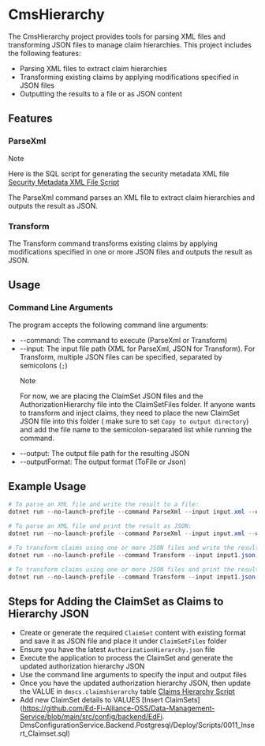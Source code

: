 # CmsHierarchy

The CmsHierarchy project provides tools for parsing XML files and transforming
JSON files to manage claim hierarchies. This project includes the following
features:

* Parsing XML files to extract claim hierarchies
* Transforming existing claims by applying modifications specified in JSON
  files
* Outputting the results to a file or as JSON content

## Features

### ParseXml

> [!NOTE]
> Here is the SQL script for generating the security metadata XML file
> [Security Metadata XML File Script](https://github.com/Ed-Fi-Alliance-OSS/Ed-Fi-ODS-Implementation/blob/main/SecurityMetadata/Export/MsSql/Security-Metadata-to-XML.sql)

The ParseXml command parses an XML file to extract claim hierarchies and outputs
the result as JSON.

### Transform

The Transform command transforms existing claims by applying modifications
specified in one or more JSON files and outputs the result as JSON.

## Usage

### Command Line Arguments

The program accepts the following command line arguments:

* --command: The command to execute (ParseXml or Transform)
* --input: The input file path (XML for ParseXml, JSON for Transform). For
  Transform, multiple JSON files can be specified, separated by semicolons (`;`)
   > [!NOTE]
   > For now, we are placing the ClaimSet JSON files and the
   > AuthorizationHierarchy file into the ClaimSetFiles folder. If anyone wants
   > to transform and inject claims, they need to place the new ClaimSet JSON
   > file into this folder ( make sure to set `Copy to output directory`) and
   > add the file name to the semicolon-separated list
   > while running the command.
* --output: The output file path for the resulting JSON
* --outputFormat: The output format (ToFile or Json)

## Example Usage

```powershell
# To parse an XML file and write the result to a file:
dotnet run --no-launch-profile --command ParseXml --input input.xml --output output.json --outputFormat ToFile

# To parse an XML file and print the result as JSON:
dotnet run --no-launch-profile --command ParseXml --input input.xml --outputFormat Json

# To transform claims using one or more JSON files and write the result to a file:
dotnet run --no-launch-profile --command Transform --input input1.json;input2.json --output output.json --outputFormat ToFile

# To transform claims using one or more JSON files and print the result as JSON:
dotnet run --no-launch-profile --command Transform --input input1.json;input2.json --outputFormat Json

```

## Steps for Adding the ClaimSet as Claims to Hierarchy JSON

* Create or generate the required `ClaimSet` content with existing format and
  save it as JSON file and place it under `ClaimSetFiles` folder
* Ensure you have the latest `AuthorizationHierarchy.json` file
* Execute the application to process the ClaimSet and generate the updated
  authorization hierarchy JSON
* Use the command line arguments to specify the input and output files
* Once you have the updated authorization hierarchy JSON, then update the VALUE
  in `dmscs.claimshierarchy` table [Claims Hierarchy Script](https://github.com/Ed-Fi-Alliance-OSS/Data-Management-Service/blob/main/src/config/backend/EdFi.DmsConfigurationService.Backend.Postgresql/Deploy/Scripts/0012_Insert_ClaimsHierarchy.sql)
* Add new ClaimSet details to VALUES [Insert
  ClaimSets](<https://github.com/Ed-Fi-Alliance-OSS/Data-Management-Service/blob/main/src/config/backend/EdFi>.
  DmsConfigurationService.Backend.Postgresql/Deploy/Scripts/0011_Insert_Claimset.sql)
